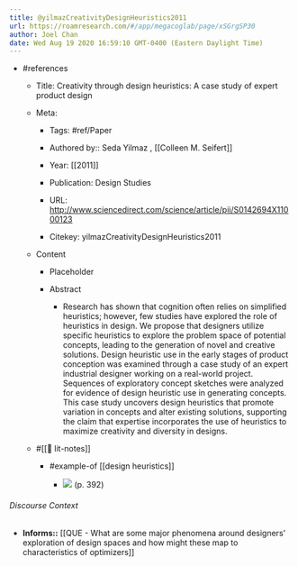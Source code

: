 ```yaml
---
title: @yilmazCreativityDesignHeuristics2011
url: https://roamresearch.com/#/app/megacoglab/page/xSGrgSP30
author: Joel Chan
date: Wed Aug 19 2020 16:59:10 GMT-0400 (Eastern Daylight Time)
---
```


- #references

    - Title: Creativity through design heuristics: A case study of expert product design

    - Meta:

        - Tags: #ref/Paper

        - Authored by::  Seda Yilmaz ,  [[Colleen M. Seifert]]

        - Year: [[2011]]

        - Publication: Design Studies

        - URL: http://www.sciencedirect.com/science/article/pii/S0142694X11000123

        - Citekey: yilmazCreativityDesignHeuristics2011

    - Content

        - Placeholder

        - Abstract

            - Research has shown that cognition often relies on simplified heuristics; however, few studies have explored the role of heuristics in design. We propose that designers utilize specific heuristics to explore the problem space of potential concepts, leading to the generation of novel and creative solutions. Design heuristic use in the early stages of product conception was examined through a case study of an expert industrial designer working on a real-world project. Sequences of exploratory concept sketches were analyzed for evidence of design heuristic use in generating concepts. This case study uncovers design heuristics that promote variation in concepts and alter existing solutions, supporting the claim that expertise incorporates the use of heuristics to maximize creativity and diversity in designs.

    - #[[📝 lit-notes]]

        - #example-of [[design heuristics]]

            - ![](https://firebasestorage.googleapis.com/v0/b/firescript-577a2.appspot.com/o/imgs%2Fapp%2Fmegacoglab%2FfmvvOYB__q.png?alt=media&token=3b391543-d8b6-428f-a87b-288378258f58) (p. 392)

###### Discourse Context

- **Informs::** [[QUE - What are some major phenomena around designers' exploration of design spaces and how might these map to characteristics of optimizers]]
